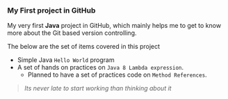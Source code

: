 ### My First project in GitHub

My very first **Java** project in GitHub, which mainly helps me to get to know more about the Git based version controlling.

The below are the set of items covered in this project

* Simple Java `Hello World` program
* A set of hands on practices on `Java 8 Lambda expression`.
  * Planned to have a set of practices code on `Method References`.

> *Its never late to start working than thinking about it*